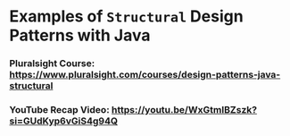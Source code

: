 # Examples of `Structural` Design Patterns with Java

### Pluralsight Course: https://www.pluralsight.com/courses/design-patterns-java-structural

### YouTube Recap Video: https://youtu.be/WxGtmIBZszk?si=GUdKyp6vGiS4g94Q
